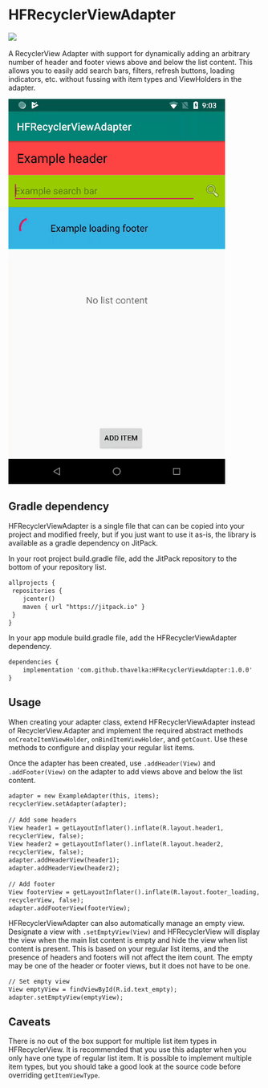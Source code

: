 # HFRecyclerViewAdapter
[![](https://jitpack.io/v/thavelka/HFRecyclerViewAdapter.svg)](https://jitpack.io/#thavelka/HFRecyclerViewAdapter)


A RecyclerView Adapter with support for dynamically adding an arbitrary number of header and footer views above and below the list content. This allows you to easily add search bars, filters, refresh buttons, loading indicators, etc. without fussing with item types and ViewHolders in the adapter.

![In use](/sample/sample.gif)

## Gradle dependency
HFRecyclerViewAdapter is a single file that can can be copied into your project and modified freely, but if you just want to use it as-is, the library is available as a gradle dependency on JitPack.

In your root project build.gradle file, add the JitPack repository to the bottom of your repository list.
```
allprojects {
 repositories {
    jcenter()
    maven { url "https://jitpack.io" }
 }
}
```

In your app module build.gradle file, add the HFRecyclerViewAdapter dependency.
```
dependencies {
    implementation 'com.github.thavelka:HFRecyclerViewAdapter:1.0.0'
}
```

## Usage
When creating your adapter class, extend HFRecyclerViewAdapter instead of RecyclerView.Adapter and implement the required abstract methods `onCreateItemViewHolder`, `onBindItemViewHolder`, and `getCount`. Use these methods to configure and display your regular list items. 

Once the adapter has been created, use `.addHeader(View)` and `.addFooter(View)` on the adapter to add views above and below the list content.

```
adapter = new ExampleAdapter(this, items);
recyclerView.setAdapter(adapter);

// Add some headers
View header1 = getLayoutInflater().inflate(R.layout.header1, recyclerView, false);
View header2 = getLayoutInflater().inflate(R.layout.header2, recyclerView, false);
adapter.addHeaderView(header1);
adapter.addHeaderView(header2);

// Add footer
View footerView = getLayoutInflater().inflate(R.layout.footer_loading, recyclerView, false);
adapter.addFooterView(footerView);
```

HFRecyclerViewAdapter can also automatically manage an empty view. Designate a view with `.setEmptyView(View)` and HFRecyclerView will display the view when the main list content is empty and hide the view when list content is present. This is based on your regular list items, and the presence of headers and footers will not affect the item count. The empty may be one of the header or footer views, but it does not have to be one. 

```
// Set empty view
View emptyView = findViewById(R.id.text_empty);
adapter.setEmptyView(emptyView);
```

## Caveats
There is no out of the box support for multiple list item types in HFRecyclerView. It is recommended that you use this adapter when you only have one type of regular list item. It is possible to implement multiple item types, but you should take a good look at the source code before overriding `getItemViewType`.
